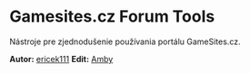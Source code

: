 # Gamesites.cz Forum Tools

Nástroje pre zjednodušenie používania portálu GameSites.cz.

**Autor:** [ericek111](https://launchpad.net/~ericek111)
**Edit:** [Amby](https://www.gamesites.cz/forum/amby-u46372.html)